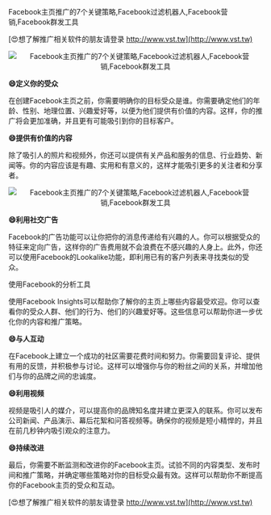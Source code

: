 Facebook主页推广的7个关键策略,Facebook过滤机器人,Facebook营销,Facebook群发工具

[😍想了解推广相关软件的朋友请登录 http://www.vst.tw](http://www.vst.tw)

 <center><img src="https://vst.tw/MP4/tuiguang/png/7.png" alt="Facebook主页推广的7个关键策略,Facebook过滤机器人,Facebook营销,Facebook群发工具"></center>

**😄定义你的受众**

在创建Facebook主页之前，你需要明确你的目标受众是谁。你需要确定他们的年龄、性别、地理位置、兴趣爱好等，以便为他们提供有价值的内容。这样，你的推广将会更加准确，并且更有可能吸引到你的目标客户。

**😄提供有价值的内容**

除了吸引人的照片和视频外，你还可以提供有关产品和服务的信息、行业趋势、新闻等。你的内容应该是有趣、实用和有意义的，这样才能吸引更多的关注者和分享者。

 <center><img src="https://vst.tw/MP4/tuiguang/png/4.png" alt="Facebook主页推广的7个关键策略,Facebook过滤机器人,Facebook营销,Facebook群发工具"></center>

**😄利用社交广告**

Facebook的广告功能可以让你把你的消息传递给有兴趣的人。你可以根据受众的特征来定向广告，这样你的广告费用就不会浪费在不感兴趣的人身上。此外，你还可以使用Facebook的Lookalike功能，即利用已有的客户列表来寻找类似的受众。

使用Facebook的分析工具

使用Facebook Insights可以帮助你了解你的主页上哪些内容最受欢迎。你可以查看你的受众人群、他们的行为、他们的兴趣爱好等。这些信息可以帮助你进一步优化你的内容和推广策略。

**😄与人互动**

在Facebook上建立一个成功的社区需要花费时间和努力。你需要回复评论、提供有用的反馈，并积极参与讨论。这样可以增强你与你的粉丝之间的关系，并增加他们与你的品牌之间的忠诚度。

**😄利用视频**

视频是吸引人的媒介，可以提高你的品牌知名度并建立更深入的联系。你可以发布公司新闻、产品演示、幕后花絮和问答视频等。确保你的视频是短小精悍的，并且在前几秒钟内吸引观众的注意力。

**😄持续改进**

最后，你需要不断监测和改进你的Facebook主页。试验不同的内容类型、发布时间和推广策略，并确定哪些策略对你的目标受众最有效。这样可以帮助你不断提高你的Facebook主页的受众和互动。

[😍想了解推广相关软件的朋友请登录 http://www.vst.tw](http://www.vst.tw)



